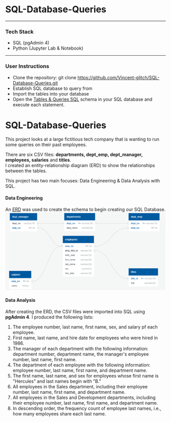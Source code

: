 # SQL-Database-Queries
---
### Tech Stack
* SQL (pgAdmin 4)
* Python (Jupyter Lab & Notebook)
---
### User Instructions
* Clone the repository: git clone https://github.com/Vincent-glitch/SQL-Database-Queries.git 
* Establish SQL database to query from
* Import the tables into your database
* Open the [Tables & Queries SQL](Analysis/TablesQueriesSQL.sql) schema in your SQL database and execute each statement.
# SQL-Database-Queries 
This project looks at a large fictitious tech company that is wanting to run some queries on their past employees. 

There are six CSV files:  **departments, dept_emp, dept_manager, employees, salaries** and **titles**.  
I created an entity-relationship diagram (ERD) to show the relationships between the tables.


This project has two main focuses: Data Engineering & Data Analysis with SQL.
#### Data Engineering

An [ERD](Engineering/ERD.png) was used to create the schema to begin creating our SQL Database.
![ERD](Engineering/ERD.png)

#### Data Analysis
After creating the ERD, the CSV files were imported into SQL using **pgAdmin 4**. I produced the following lists:
1. The employee number, last name, first name, sex, and salary pf each employee.
2. First name, last name, and hire date for employees who were hired in 1986.
3. The manager of each department with the following information: department number, department name, the manager's employee number, last name, first name.
4. The department of each employee with the following information: employee number, last name, first name, and department name.
5. The first name, last name, and sex for employees whose first name is "Hercules" and last names begin with "B."
6. All employees in the Sales department, including their employee number, last name, first name, and department name.
7. All employees in the Sales and Development departments, including their employee number, last name, first name, and department name.
8. In descending order, the frequency count of employee last names, i.e., how many employees share each last name.

